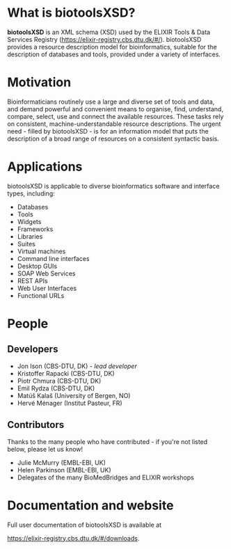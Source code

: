# What is biotoolsXSD?
**biotoolsXSD** is an XML schema (XSD) used by the ELIXIR Tools & Data Services Registry (https://elixir-registry.cbs.dtu.dk/#/).  biotoolsXSD provides a resource description model for bioinformatics, suitable for the description of databases and tools, provided under a variety of interfaces.

# Motivation
Bioinformaticians routinely use a large and diverse set of tools and data, and demand powerful and convenient means to organise, find, understand, compare, select, use and connect the available resources. These tasks rely on consistent, machine-understandable resource descriptions. The urgent need - filled by biotoolsXSD - is for an information model that puts the description of a broad range of resources  on a consistent syntactic basis.

# Applications 
biotoolsXSD is applicable to diverse bioinformatics software and interface types, including:
* Databases
* Tools	
* Widgets	
* Frameworks	
* Libraries	
* Suites	
* Virtual machines	
* Command line interfaces
* Desktop GUIs
* SOAP Web Services
* REST APIs
* Web User Interfaces
* Functional URLs

# People

## Developers
* Jon Ison (CBS-DTU, DK) *- lead developer*
* Kristoffer Rapacki (CBS-DTU, DK)
* Piotr Chmura (CBS-DTU, DK)
* Emil Rydza (CBS-DTU, DK)
* Matúš Kalaš (University of Bergen, NO)
* Hervé Ménager (Institut Pasteur, FR) 

## Contributors
Thanks to the many people who have contributed - if you're not listed below, please let us know!
* Julie McMurry (EMBL-EBI, UK)
* Helen Parkinson (EMBL-EBI, UK)
* Delegates of the many BioMedBridges and ELIXIR workshops 

# Documentation and website

Full user documentation of biotoolsXSD is available at 

https://elixir-registry.cbs.dtu.dk/#/downloads.


